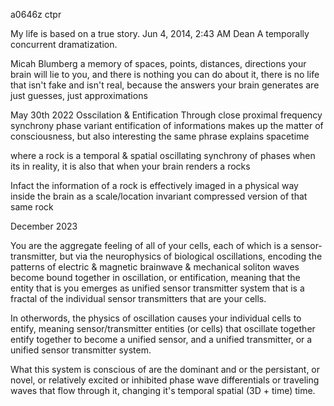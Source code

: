 a0646z ctpr

My life is based on a true story.
Jun 4, 2014, 2:43 AM
Dean
A temporally concurrent dramatization.

Micah Blumberg
a memory of spaces, points, distances, directions
your brain will lie to you, and there is nothing you can do about it,
there is no life that isn't fake and isn't real,
because the answers your brain generates are just guesses, just approximations

May 30th 2022
Osscilation & Entification
Through close proximal frequency synchrony phase variant entification of informations makes up the matter of consciousness, but also interesting the same phrase explains spacetime

where a rock is a temporal & spatial oscillating synchrony of phases when its in reality, it is also that when your brain renders a rocks

Infact the information of a rock is effectively imaged in a physical way inside the brain as a scale/location invariant compressed version of that same rock

December 2023

You are the aggregate feeling of all of your cells, each of which is a sensor-transmitter, but via the neurophysics of biological oscillations, encoding the patterns of electric & magnetic brainwave & mechanical soliton waves become bound together in oscillation, or entification, meaning that the entity that is you emerges as unified sensor transmitter system that is a fractal of the individual sensor transmitters that are your cells.

In otherwords, the physics of oscillation causes your individual cells to entify, meaning sensor/transmitter entities (or cells) that oscillate together entify together to become a unified sensor, and a unified transmitter, or a unified sensor transmitter system.

What this system is conscious of are the dominant and or the persistant, or novel, or relatively excited or inhibited phase wave differentials or traveling waves that flow through it, changing it's temporal spatial (3D + time) time.